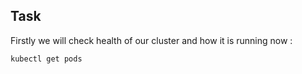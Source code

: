 ## Task

Firstly we will check health of our cluster and how it is running now :

`kubectl get pods`